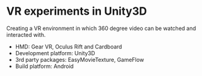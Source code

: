 # VR experiments in Unity3D
Creating a VR environment in which 360 degree video can be watched and interacted with.

* HMD: Gear VR, Oculus Rift and Cardboard 
* Development platform: Unity3D 
* 3rd party packages: EasyMovieTexture, GameFlow  
* Build platform: Android
